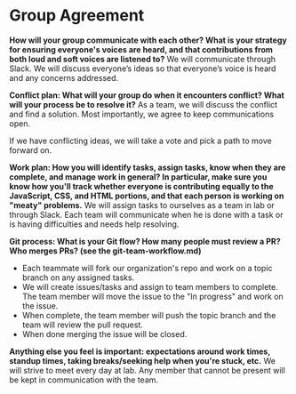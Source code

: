 # Group Agreement

**How will your group communicate with each other? What is your strategy for ensuring everyone's voices are heard, and that contributions from both loud and soft voices are listened to?**
We will communicate through Slack. We will discuss everyone’s ideas so that everyone’s voice is heard and any concerns addressed.

**Conflict plan: What will your group do when it encounters conflict? What will your process be to resolve it?**
As a team, we will discuss the conflict and find a solution. Most importantly, we agree to keep communications open.

If we have conflicting ideas, we will take a vote and pick a path to move forward on.

**Work plan: How you will identify tasks, assign tasks, know when they are complete, and manage work in general?
 In particular, make sure you know how you'll track whether everyone is contributing equally to the JavaScript, CSS, and HTML portions, and that each person is working on "meaty" problems.**
We will assign tasks to ourselves as a team in lab or through Slack. Each team will communicate when he is done with a task or is having difficulties and needs help resolving.

**Git process: What is your Git flow? How many people must review a PR? Who merges PRs? (see the git-team-workflow.md)**
- Each teammate will fork our organization's repo and work on a topic branch on any assigned tasks.
- We will create issues/tasks and assign to team members to complete. The team member will move the issue to the "In progress" and work on the issue.
- When complete, the team member will push the topic branch and the team will review the pull request.
- When done merging the issue will be closed.

**Anything else you feel is important: expectations around work times, standup times, taking breaks/seeking help when you're stuck, etc.**
We will strive to meet every day at lab. Any member that cannot be present will be kept in communication with the team.

